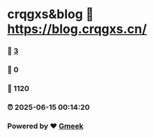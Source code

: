 # crqgxs&blog :link: https://blog.crqgxs.cn/ 
### :page_facing_up: [3](https://blog.crqgxs.cn//tag.html) 
### :speech_balloon: 0 
### :hibiscus: 1120 
### :alarm_clock: 2025-06-15 00:14:20 
### Powered by :heart: [Gmeek](https://github.com/Meekdai/Gmeek)
